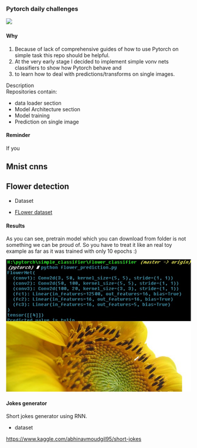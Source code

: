 ### Pytorch daily challenges 

<img src = "https://upload.wikimedia.org/wikipedia/commons/thumb/9/96/Pytorch_logo.png/800px-Pytorch_logo.png">


#### Why 

1. Because of lack of comprehensive guides of how to use Pytorch on simple task this repo should be helpful. 
2. At the very early stage I decided to implement simple vonv nets classifiers to show how Pytorch behave and 
3. to learn how to deal with predictions/transforms on single images. 


<div class  = "badge">Description</div>
Repositories contain:

- data loader section
- Model Architecture section
- Model training 
- Prediction on single image

#### Reminder

If you 


## Mnist cnns 



## Flower detection 

- Dataset 

- <a href = "https://www.kaggle.com/alxmamaev/flowers-recognition"> FLower dataset </a>


#### Results


As you can see, pretrain model which you can download from folder is not something we can be proud of. 
So you have to treat it like an real toy example as far as it was trained with only 10 epochs :)

<img src = './images/sunflower_predict.jpg'>


#### Jokes generator 

Short jokes generator using RNN. 


- dataset


https://www.kaggle.com/abhinavmoudgil95/short-jokes


